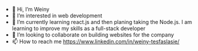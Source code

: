 - 👋 Hi, I’m Weiny
- 👀 I’m interested in web development
- 🌱 I’m currently learning react.js and then planing taking the Node.js. I am learning to improve my skills as a full-stack developer
- 💞️ I’m looking to collaborate on building websites for the company
- 📫 How to reach me https://www.linkedin.com/in/weiny-tesfaslasie/

<!---
WeinyY/WeinyY is a ✨ special ✨ repository because its `README.md` (this file) appears on your GitHub profile.
You can click the Preview link to take a look at your changes.
--->
